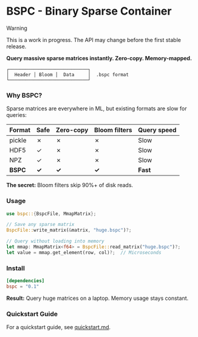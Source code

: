 # BSPC - Binary Sparse Container

> [!WARNING]
> This is a work in progress. The API may change before the first stable release.

<!-- [![Crates.io](https://img.shields.io/crates/v/bspc.svg)](https://crates.io/crates/bspc)
[![Documentation](https://docs.rs/bspc/badge.svg)](https://docs.rs/bspc/) -->

**Query massive sparse matrices instantly. Zero-copy. Memory-mapped.**

```
┌─────────────────────────────┐
│  Header │ Bloom │  Data     │  .bspc format
└─────────────────────────────┘
```

### Why BSPC?

Sparse matrices are everywhere in ML, but existing formats are slow for queries:

| Format | Safe | Zero-copy | Bloom filters | Query speed |
|--------|------|-----------|---------------|-------------|
| pickle | ✗    | ✗         | ✗             | Slow        |
| HDF5   | ✓    | ✗         | ✗             | Slow        |
| NPZ    | ✓    | ✗         | ✗             | Slow        |
| **BSPC** | **✓** | **✓** | **✓**     | **Fast**    |

**The secret:** Bloom filters skip 90%+ of disk reads.

### Usage

```rust
use bspc::{BspcFile, MmapMatrix};

// Save any sparse matrix
BspcFile::write_matrix(&matrix, "huge.bspc")?;

// Query without loading into memory
let mmap: MmapMatrix<f64> = BspcFile::read_matrix("huge.bspc")?;
let value = mmap.get_element(row, col)?;  // Microseconds
```

### Install

```toml
[dependencies]
bspc = "0.1"
```

**Result:** Query huge matrices on a laptop. Memory usage stays constant.


### Quickstart Guide

For a quickstart guide, see [quickstart.md](quickstart.md).